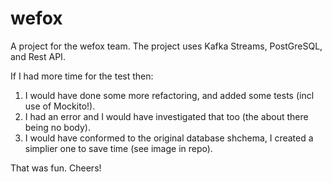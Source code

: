 # wefox
A project for the wefox team. The project uses Kafka Streams, PostGreSQL, and Rest API.

If I had more time for the test then:

1. I would have done some more refactoring, and added some tests (incl use of Mockito!).
2. I had an error and I would have investigated that too (the about there being no body).
3. I would have conformed to the original database shchema, I created a simplier one to save time (see image in repo).

That was fun. Cheers!
